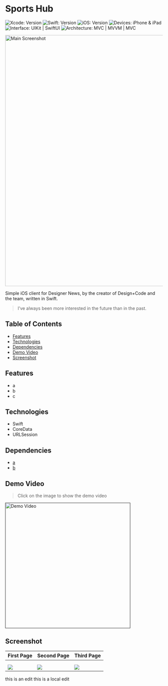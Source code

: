# Sports Hub

<!-- Project Settings -->
![Xcode: Version](https://img.shields.io/badge/Xcode-Version%20Here-lightgray?logo=Xcode)
![Swift: Version](https://img.shields.io/badge/Swift-Version%20Here-lightgray?logo=Swift)
![iOS: Version](https://img.shields.io/badge/iOS-Target%20Version-lightgray) 
![Devices: iPhone & iPad](https://img.shields.io/badge/Devices-iPhone%20&%20iPad-lightgray)
![Interface: UIKit | SwiftUI](https://img.shields.io/badge/Interface-UIKit-lightgray)
![Architecture: MVC | MVVM | MVC](https://img.shields.io/badge/Architecture-MVC-lightgray)



<!-- Main Screenshot -->
<img 
    src="https://techcrunch.com/wp-content/uploads/2020/07/iOS-14.png" 
    alt="Main Screenshot" 
    width=800
/>


<!-- Project bref -->
Simple iOS client for Designer News, by the creator of Design+Code and the team, written in Swift.
> I’ve always been more interested
> in the future than in the past.



<!-- ____________________________________________________________________________ -->
## Table of Contents
 - [Features](#features)
 - [Technologies](#technologies)
 - [Dependencies](#dependencies)
 - [Demo Video](#demo-video)
 - [Screenshot](#screenshot)



<!-- ____________________________________________________________________________ -->
## Features
- a
- b
- c


<!-- ____________________________________________________________________________ -->
## Technologies
- Swift
- CoreData
- URLSession



<!-- ____________________________________________________________________________ -->
## Dependencies
- [a](https://www.google.com)
- [b](https://www.google.com)



<!-- ____________________________________________________________________________ -->
## Demo Video

> Click on the image to show the demo video

<!-- Video Link -->
<a href="">
    <!-- Video Image -->
    <img 
        src="" 
        alt="Demo Video" 
        height="400"
    />
</a>



<!-- ____________________________________________________________________________ -->
## Screenshot

First Page | Second Page | Third Page
---------- | ----------- | ----------
![]() | ![]() | ![]()
![]() | ![]() | ![]()
![](https://techcrunch.com/wp-content/uploads/2020/07/iOS-14.png) | ![](https://techcrunch.com/wp-content/uploads/2020/07/iOS-14.png) | ![](https://techcrunch.com/wp-content/uploads/2020/07/iOS-14.png)

this is an edit
this is a local edit

